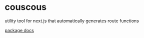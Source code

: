 # couscous
utility tool for next.js that automatically generates route functions

[package docs](https://github.com/tera-ny/couscous/blob/main/packages/README.md)
